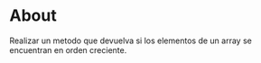 # About

Realizar un metodo que devuelva si los elementos de un array se encuentran en orden creciente.
